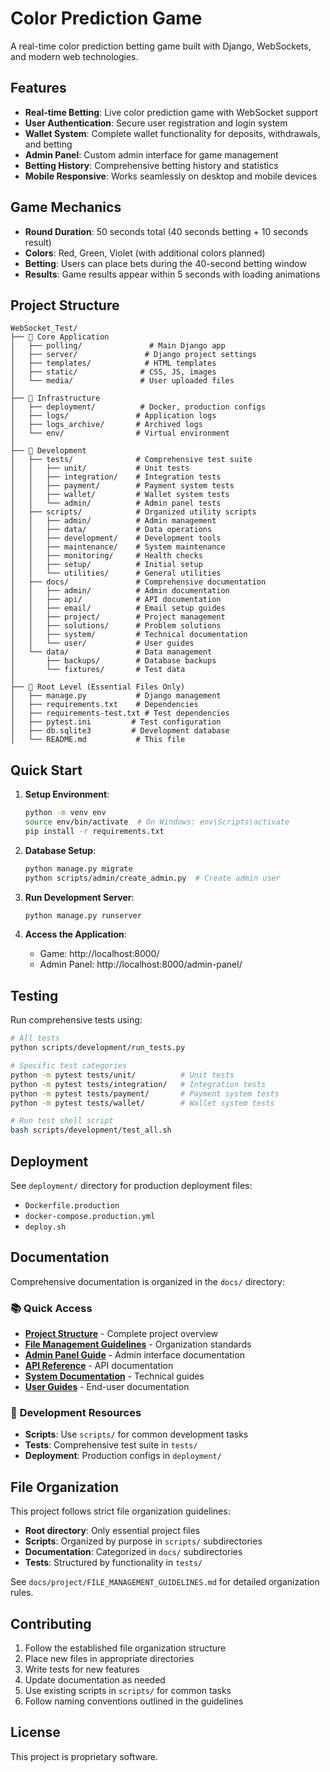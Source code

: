 # Color Prediction Game

A real-time color prediction betting game built with Django, WebSockets, and modern web technologies.

## Features

- **Real-time Betting**: Live color prediction game with WebSocket support
- **User Authentication**: Secure user registration and login system
- **Wallet System**: Complete wallet functionality for deposits, withdrawals, and betting
- **Admin Panel**: Custom admin interface for game management
- **Betting History**: Comprehensive betting history and statistics
- **Mobile Responsive**: Works seamlessly on desktop and mobile devices

## Game Mechanics

- **Round Duration**: 50 seconds total (40 seconds betting + 10 seconds result)
- **Colors**: Red, Green, Violet (with additional colors planned)
- **Betting**: Users can place bets during the 40-second betting window
- **Results**: Game results appear within 5 seconds with loading animations

## Project Structure

```
WebSocket_Test/
├── 📁 Core Application
│   ├── polling/               # Main Django app
│   ├── server/               # Django project settings
│   ├── templates/            # HTML templates
│   ├── static/              # CSS, JS, images
│   └── media/               # User uploaded files
│
├── 📁 Infrastructure
│   ├── deployment/          # Docker, production configs
│   ├── logs/               # Application logs
│   ├── logs_archive/       # Archived logs
│   └── env/                # Virtual environment
│
├── 📁 Development
│   ├── tests/              # Comprehensive test suite
│   │   ├── unit/           # Unit tests
│   │   ├── integration/    # Integration tests
│   │   ├── payment/        # Payment system tests
│   │   ├── wallet/         # Wallet system tests
│   │   └── admin/          # Admin panel tests
│   ├── scripts/            # Organized utility scripts
│   │   ├── admin/          # Admin management
│   │   ├── data/           # Data operations
│   │   ├── development/    # Development tools
│   │   ├── maintenance/    # System maintenance
│   │   ├── monitoring/     # Health checks
│   │   ├── setup/          # Initial setup
│   │   └── utilities/      # General utilities
│   ├── docs/               # Comprehensive documentation
│   │   ├── admin/          # Admin documentation
│   │   ├── api/            # API documentation
│   │   ├── email/          # Email setup guides
│   │   ├── project/        # Project management
│   │   ├── solutions/      # Problem solutions
│   │   ├── system/         # Technical documentation
│   │   └── user/           # User guides
│   └── data/               # Data management
│       ├── backups/        # Database backups
│       └── fixtures/       # Test data
│
├── 📁 Root Level (Essential Files Only)
│   ├── manage.py           # Django management
│   ├── requirements.txt    # Dependencies
│   ├── requirements-test.txt # Test dependencies
│   ├── pytest.ini         # Test configuration
│   ├── db.sqlite3         # Development database
│   └── README.md           # This file
```

## Quick Start

1. **Setup Environment**:
   ```bash
   python -m venv env
   source env/bin/activate  # On Windows: env\Scripts\activate
   pip install -r requirements.txt
   ```

2. **Database Setup**:
   ```bash
   python manage.py migrate
   python scripts/admin/create_admin.py  # Create admin user
   ```

3. **Run Development Server**:
   ```bash
   python manage.py runserver
   ```

4. **Access the Application**:
   - Game: http://localhost:8000/
   - Admin Panel: http://localhost:8000/admin-panel/

## Testing

Run comprehensive tests using:
```bash
# All tests
python scripts/development/run_tests.py

# Specific test categories
python -m pytest tests/unit/          # Unit tests
python -m pytest tests/integration/   # Integration tests
python -m pytest tests/payment/       # Payment system tests
python -m pytest tests/wallet/        # Wallet system tests

# Run test shell script
bash scripts/development/test_all.sh
```

## Deployment

See `deployment/` directory for production deployment files:
- `Dockerfile.production`
- `docker-compose.production.yml`
- `deploy.sh`

## Documentation

Comprehensive documentation is organized in the `docs/` directory:

### 📚 **Quick Access**
- **[Project Structure](docs/PROJECT_STRUCTURE.md)** - Complete project overview
- **[File Management Guidelines](docs/project/FILE_MANAGEMENT_GUIDELINES.md)** - Organization standards
- **[Admin Panel Guide](docs/admin/)** - Admin interface documentation
- **[API Reference](docs/api/)** - API documentation
- **[System Documentation](docs/system/)** - Technical guides
- **[User Guides](docs/user/)** - End-user documentation

### 🔧 **Development Resources**
- **Scripts**: Use `scripts/` for common development tasks
- **Tests**: Comprehensive test suite in `tests/`
- **Deployment**: Production configs in `deployment/`

## File Organization

This project follows strict file organization guidelines:
- **Root directory**: Only essential project files
- **Scripts**: Organized by purpose in `scripts/` subdirectories
- **Documentation**: Categorized in `docs/` subdirectories
- **Tests**: Structured by functionality in `tests/`

See `docs/project/FILE_MANAGEMENT_GUIDELINES.md` for detailed organization rules.

## Contributing

1. Follow the established file organization structure
2. Place new files in appropriate directories
3. Write tests for new features
4. Update documentation as needed
5. Use existing scripts in `scripts/` for common tasks
6. Follow naming conventions outlined in the guidelines

## License

This project is proprietary software.
